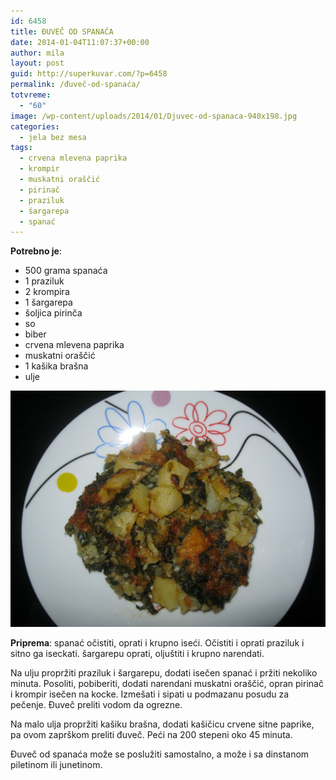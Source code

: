 ```yaml
---
id: 6458
title: ĐUVEČ OD SPANAĆA
date: 2014-01-04T11:07:37+00:00
author: mila
layout: post
guid: http://superkuvar.com/?p=6458
permalink: /đuveč-od-spanaća/
totvreme:
  - "60"
image: /wp-content/uploads/2014/01/Djuvec-od-spanaca-940x198.jpg
categories:
  - jela bez mesa
tags:
  - crvena mlevena paprika
  - krompir
  - muskatni oraščić
  - pirinač
  - praziluk
  - šargarepa
  - spanać
---
```

**Potrebno je**:

  * 500 grama spanaća
  * 1 praziluk
  * 2 krompira
  * 1 šargarepa
  * šoljica pirinča
  * so
  * biber
  * crvena mlevena paprika
  * muskatni oraščić
  * 1 kašika brašna
  * ulje

![<img class="alignnone size-medium wp-image-6460" src="/wp-content/uploads/2014/01/Djuvec-od-spanaca-1024x768.jpg" alt="Djuvec od spanaca" width="300" height="225" />](/wp-content/uploads/2014/01/Djuvec-od-spanaca.jpg)

**Priprema**: spanać očistiti, oprati i krupno iseći. Očistiti i oprati praziluk i sitno ga iseckati. šargarepu oprati, oljuštiti i krupno narendati.

Na ulju propržiti praziluk i šargarepu, dodati isečen spanać i pržiti nekoliko minuta. Posoliti, pobiberiti, dodati narendani muskatni oraščić, opran pirinač i krompir isečen na kocke. Izmešati i sipati u podmazanu posudu za pečenje. Đuveč preliti vodom da ogrezne.

Na malo ulja propržiti kašiku brašna, dodati kašičicu crvene sitne paprike, pa ovom zaprškom preliti đuveč. Peći na 200 stepeni oko 45 minuta.

Đuveč od spanaća može se poslužiti samostalno, a može i sa dinstanom piletinom ili junetinom.